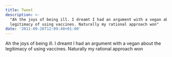 ```yaml
---
title: Tweet
description: >-
  "Ah the joys of being ill. I dreamt I had an argument with a vegan about the
  legitimacy of using vaccines. Naturally my rational approach won"
date: '2011-09-26T12:09:40+01:00'
---
```

Ah the joys of being ill. I dreamt I had an argument with a vegan about the legitimacy of using vaccines. Naturally my rational approach won
